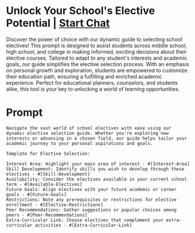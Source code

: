 

# Unlock Your School's Elective Potential | [Start Chat](https://gptcall.net/chat.html?data=%7B%22contact%22%3A%7B%22id%22%3A%2250d1f90f-ac06-4539-80b8-66fd313f71fd%22%2C%22flow%22%3Atrue%7D%7D)
<p>Discover the power of choice with our dynamic guide to selecting school electives! This prompt is designed to assist students across middle school, high school, and college in making informed, exciting decisions about their elective courses. Tailored to adapt to any student's interests and academic goals, our guide simplifies the elective selection process. With an emphasis on personal growth and exploration, students are empowered to customize their education path, ensuring a fulfilling and enriched academic experience. Perfect for educational planners, counselors, and students alike, this tool is your key to unlocking a world of learning opportunities.</p>

# Prompt

```
Navigate the vast world of school electives with ease using our dynamic elective selection guide. Whether you're exploring new interests or advancing in a chosen field, our guide helps tailor your academic journey to your personal aspirations and goals.

Template for Elective Selection:

Interest Area: Highlight your main area of interest - #[Interest-Area] 
Skill Development: Identify skills you wish to develop through these electives - #[Skill-Development] 
Availability: Consider the electives available in your current school term - #[Available-Electives] 
Future Goals: Align electives with your future academic or career goals - #[Future-Goals] 
Restrictions: Note any prerequisites or restrictions for elective enrollment - #[Elective-Restrictions] 
Peer Recommendations: Gather suggestions or popular choices among peers - #[Peer-Recommendations] 
Extra-Curricular Link: Choose electives that complement your extra-curricular activities - #[Extra-Curricular-Link]
```





